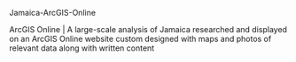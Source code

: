 Jamaica-ArcGIS-Online

ArcGIS Online | A large-scale analysis of Jamaica researched and displayed on an ArcGIS Online website custom designed with maps and photos of relevant data along with written content
